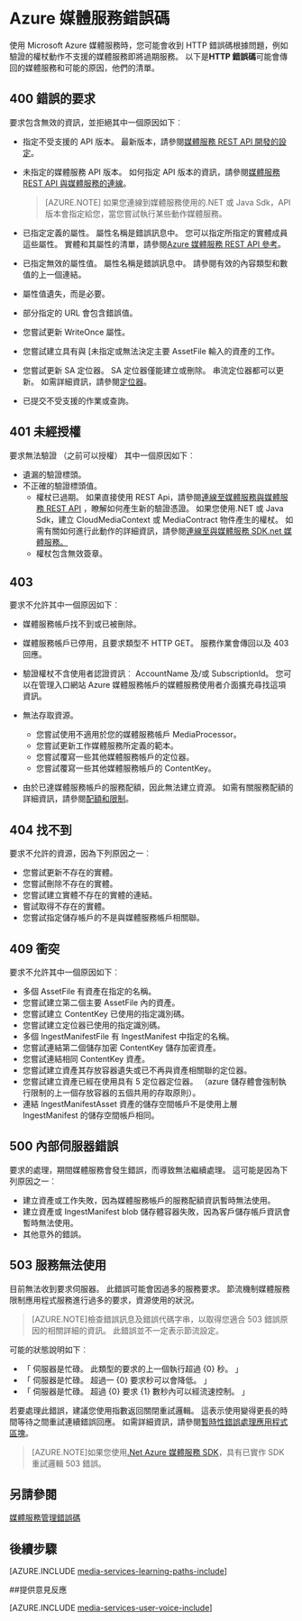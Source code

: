 <properties
    pageTitle="Azure 媒體服務錯誤碼 |Microsoft Azure"
    description="主題提供 Azure 媒體服務錯誤碼的概觀。"
    authors="Juliako"
    manager="erikre"
    editor=""
    services="media-services"
    documentationCenter=""/>

<tags
    ms.service="media-services"
    ms.workload="media"
    ms.tgt_pltfrm="na"
    ms.devlang="na"
    ms.topic="article"
    ms.date="10/25/2016" 
    ms.author="juliako"/>

# <a name="azure-media-services-error-codes"></a>Azure 媒體服務錯誤碼

使用 Microsoft Azure 媒體服務時，您可能會收到 HTTP 錯誤碼根據問題，例如驗證的權杖動作不支援的媒體服務即將過期服務。 以下是**HTTP 錯誤碼**可能會傳回的媒體服務和可能的原因，他們的清單。  
  
## <a name="400-bad-request"></a>400 錯誤的要求

要求包含無效的資訊，並拒絕其中一個原因如下︰

- 指定不受支援的 API 版本。 最新版本，請參閱[媒體服務 REST API 開發的設定](media-services-rest-how-to-use.md)。
- 未指定的媒體服務 API 版本。 如何指定 API 版本的資訊，請參閱[媒體服務 REST API 與媒體服務的連線](media-services-rest-connect-programmatically.md)。 
   
    >[AZURE.NOTE] 如果您連線到媒體服務使用的.NET 或 Java Sdk，API 版本會指定給您，當您嘗試執行某些動作媒體服務。
- 已指定定義的屬性。 屬性名稱是錯誤訊息中。 您可以指定所指定的實體成員這些屬性。 實體和其屬性的清單，請參閱[Azure 媒體服務 REST API 參考](http://msdn.microsoft.com/library/azure/hh973617.aspx)。
- 已指定無效的屬性值。 屬性名稱是錯誤訊息中。 請參閱有效的內容類型和數值的上一個連結。
- 屬性值遺失，而是必要。
- 部分指定的 URL 會包含錯誤值。
- 您嘗試更新 WriteOnce 屬性。
- 您嘗試建立具有與 [未指定或無法決定主要 AssetFile 輸入的資產的工作。
- 您嘗試更新 SA 定位器。 SA 定位器僅能建立或刪除。 串流定位器都可以更新。 如需詳細資訊，請參閱[定位器](http://msdn.microsoft.com/library/azure/hh974308.aspx)。
- 已提交不受支援的作業或查詢。 

## <a name="401-unauthorized"></a>401 未經授權

要求無法驗證 （之前可以授權） 其中一個原因如下︰

- 遺漏的驗證標頭。
- 不正確的驗證標頭值。
    - 權杖已過期。 如果直接使用 REST Api，請參閱[連線至媒體服務與媒體服務 REST API](media-services-rest-connect_programmatically.md) ，瞭解如何產生新的驗證憑證。 如果您使用.NET 或 Java Sdk，建立 CloudMediaContext 或 MediaContract 物件產生的權杖。 如需有關如何進行此動作的詳細資訊，請參閱[連線至與媒體服務 SDK.net 媒體服務。](media-services-dotnet-connect-programmatically.md)
    - 權杖包含無效簽章。</li></ul></li></ul>

## <a name="403-forbidden"></a>403

要求不允許其中一個原因如下︰

- 媒體服務帳戶找不到或已被刪除。
- 媒體服務帳戶已停用，且要求類型不 HTTP GET。 服務作業會傳回以及 403 回應。
- 驗證權杖不含使用者認證資訊︰ AccountName 及/或 SubscriptionId。 您可以在管理入口網站 Azure 媒體服務帳戶的媒體服務使用者介面擴充尋找這項資訊。
- 無法存取資源。
    - 您嘗試使用不適用於您的媒體服務帳戶 MediaProcessor。
    - 您嘗試更新工作媒體服務所定義的範本。
    - 您嘗試覆寫一些其他媒體服務帳戶的定位器。
    - 您嘗試覆寫一些其他媒體服務帳戶的 ContentKey。

- 由於已達媒體服務帳戶的服務配額，因此無法建立資源。 如需有關服務配額的詳細資訊，請參閱[配額和限制](media-services-quotas-and-limitations.md)。

## <a name="404-not-found"></a>404 找不到

要求不允許的資源，因為下列原因之一︰

- 您嘗試更新不存在的實體。
- 您嘗試刪除不存在的實體。
- 您嘗試建立實體不存在的實體的連結。
- 嘗試取得不存在的實體。
- 您嘗試指定儲存帳戶的不是與媒體服務帳戶相關聯。  

## <a name="409-conflict"></a>409 衝突

要求不允許其中一個原因如下︰

- 多個 AssetFile 有資產在指定的名稱。
- 您嘗試建立第二個主要 AssetFile 內的資產。
- 您嘗試建立 ContentKey 已使用的指定識別碼。
- 您嘗試建立定位器已使用的指定識別碼。
- 多個 IngestManifestFile 有 IngestManifest 中指定的名稱。
- 您嘗試連結第二個儲存加密 ContentKey 儲存加密資產。
- 您嘗試連結相同 ContentKey 資產。
- 您嘗試建立資產其存放容器遺失或已不再與資產相關聯的定位器。
- 您嘗試建立資產已經在使用具有 5 定位器定位器。 （azure 儲存體會強制執行限制的上一個存放容器的五個共用的存取原則）。
- 連結 IngestManifestAsset 資產的儲存空間帳戶不是使用上層 IngestManifest 的儲存空間帳戶相同。  

## <a name="500-internal-server-error"></a>500 內部伺服器錯誤

要求的處理，期間媒體服務會發生錯誤，而導致無法繼續處理。 這可能是因為下列原因之一︰

- 建立資產或工作失敗，因為媒體服務帳戶的服務配額資訊暫時無法使用。
- 建立資產或 IngestManifest blob 儲存體容器失敗，因為客戶儲存帳戶資訊會暫時無法使用。
- 其他意外的錯誤。 

## <a name="503-service-unavailable"></a>503 服務無法使用

目前無法收到要求伺服器。 此錯誤可能會因過多的服務要求。 節流機制媒體服務限制應用程式服務進行過多的要求，資源使用的狀況。

>[AZURE.NOTE]檢查錯誤訊息及錯誤代碼字串，以取得您適合 503 錯誤原因的相關詳細的資訊。 此錯誤並不一定表示節流設定。

可能的狀態說明如下︰

- 「 伺服器是忙碌。 此類型的要求的上一個執行超過 {0} 秒。 」
- 「 伺服器是忙碌。 超過一 {0} 要求秒可以會降低。 」
- 「 伺服器是忙碌。 超過 {0} 要求 {1} 數秒內可以經流速控制。 」

若要處理此錯誤，建議您使用指數返回關閉重試邏輯。 這表示使用變得更長的時間等待之間重試連續錯誤回應。  如需詳細資訊，請參閱[暫時性錯誤處理應用程式區塊](https://msdn.microsoft.com/library/hh680905.aspx)。 

>[AZURE.NOTE]如果您使用[.Net Azure 媒體服務 SDK](https://github.com/Azure/azure-sdk-for-media-services/tree/master)，具有已實作 SDK 重試邏輯 503 錯誤。  
  
## <a name="see-also"></a>另請參閱  

[媒體服務管理錯誤碼](http://msdn.microsoft.com/library/windowsazure/dn167016.aspx)

## <a name="next-steps"></a>後續步驟

[AZURE.INCLUDE [media-services-learning-paths-include](../../includes/media-services-learning-paths-include.md)]

##<a name="provide-feedback"></a>提供意見反應

[AZURE.INCLUDE [media-services-user-voice-include](../../includes/media-services-user-voice-include.md)]

